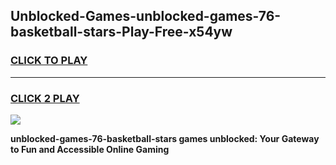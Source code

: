 
## Unblocked-Games-unblocked-games-76-basketball-stars-Play-Free-x54yw
<h3>
<a href="https://premium76.site?title=unblocked-games-76-basketball-stars&ref=20M">CLICK TO PLAY</a></h3>
<hr>

<h3>
<a href="https://premium76.site?title=unblocked-games-76-basketball-stars&ref=20M">CLICK 2 PLAY</a>
  
</h3>

<a href="https://premium76.site?title=unblocked-games-76-basketball-stars&ref=19M"><img src="https://clearcache.store/games.png"></a>


**unblocked-games-76-basketball-stars games unblocked: Your Gateway to Fun and Accessible Online Gaming**
